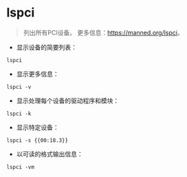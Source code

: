 # lspci

> 列出所有PCI设备。
> 更多信息：<https://manned.org/lspci>。

- 显示设备的简要列表：

`lspci`

- 显示更多信息：

`lspci -v`

- 显示处理每个设备的驱动程序和模块：

`lspci -k`

- 显示特定设备：

`lspci -s {{00:18.3}}`

- 以可读的格式输出信息：

`lspci -vm`
